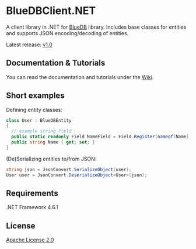 # BlueDBClient.NET
A client library in .NET for [BlueDB](https://github.com/GregaMohorko/BlueDB) library. Includes base classes for entities and supports JSON encoding/decoding of entities.

Latest release: [v1.0](https://github.com/GregaMohorko/BlueDBClient.NET/releases/latest)

## Documentation & Tutorials
You can read the documentation and tutorials under the [Wiki](https://github.com/GregaMohorko/BlueDBClient.NET/wiki).

## Short examples
Defining entity classes:
```C#
class User : BlueDBEntity
{
  // example string field
  public static readonly Field NameField = Field.Register(nameof(Name), typeof(User));
  public string Name { get; set; }
}
```

(De)Serializing entities to/from JSON:
```C#
string json = JsonConvert.SerializeObject(user);
User user = JsonConvert.DeserializeObject<User>(json);
```

## Requirements
.NET Framework 4.6.1

## License
[Apache License 2.0](./LICENSE)
